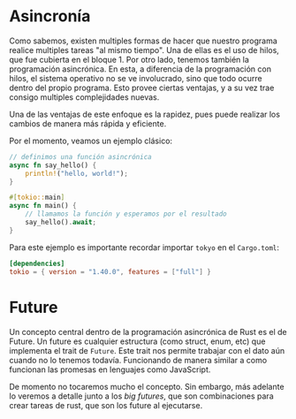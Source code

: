 # Asincronía
Como sabemos, existen multiples formas de hacer que nuestro programa realice multiples tareas "al mismo tiempo". Una de ellas es el uso de hilos, que fue cubierta en el bloque 1. Por otro lado, tenemos también la programación asincrónica. En esta, a diferencia de la programación con hilos, el sistema operativo no se ve involucrado, sino que todo ocurre dentro del propio programa. Esto provee ciertas ventajas, y a su vez trae consigo multiples complejidades nuevas.

Una de las ventajas de este enfoque es la rapidez, pues puede realizar los cambios de manera más rápida y eficiente.

Por el momento, veamos un ejemplo clásico:
```rust
// definimos una función asincrónica
async fn say_hello() {
    println!("hello, world!");
}

#[tokio::main]
async fn main() {
    // llamamos la función y esperamos por el resultado
    say_hello().await;
}
```

Para este ejemplo es importante recordar importar `tokyo` en el `Cargo.toml`:
```toml
[dependencies]
tokio = { version = "1.40.0", features = ["full"] }
```

# Future

Un concepto central dentro de la programación asincrónica de Rust es el de Future. Un future es cualquier estructura (como struct, enum, etc) que implementa el trait de `Future`. Este trait nos permite trabajar con el dato aún cuando no lo tenemos todavía. Funcionando de manera similar a como funcionan las promesas en lenguajes como JavaScript.

De momento no tocaremos mucho el concepto. Sin embargo, más adelante lo veremos a detalle junto a los _big futures_, que son combinaciones para crear tareas de rust, que son los future al ejecutarse. 

